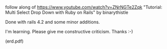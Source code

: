 follow along of https://www.youtube.com/watch?v=ZNrNGTe2Zqk "Tutorial: Multi Select Drop Down with Ruby on Rails" by binarythistle

Done with rails 4.2 and some minor additions.  

I'm learning.  Please give me constructive criticism.  Thanks :-)

(erd.pdf)
